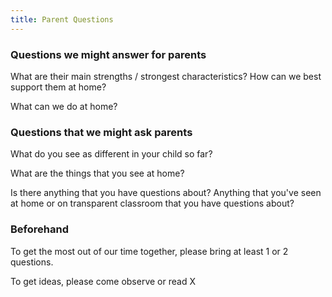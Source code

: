 ```yaml
---
title: Parent Questions
---
```


### Questions we might answer for parents

What are their main strengths / strongest characteristics? How can we best support them at home?

What can we do at home?

### Questions that we might ask parents

What do you see as different in your child so far?

What are the things that you see at home?

Is there anything that you have questions about? Anything that you've seen at home or on transparent classroom that you have questions about?

### Beforehand

To get the most out of our time together, please bring at least 1 or 2 questions.

To get ideas, please come observe or read X
